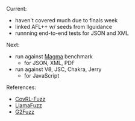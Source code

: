 Current:

- haven't covered much due to finals week
- linked AFL++ w/ seeds from llguidance
- runnning end-to-end tests for JSON and XML

Next:

- run against [Magma](https://hexhive.epfl.ch/magma/docs/bugs.html) benchmark
  - for JSON, XML, PDF
- run against V8, JSC, Chakra, Jerry
  - for JavaScript

References:

- [CovRL-Fuzz](https://dl.acm.org/doi/pdf/10.1145/3650212.3680389)
- [LlamaFuzz](https://arxiv.org/pdf/2406.07714)
- [G2Fuzz](https://arxiv.org/pdf/2501.19282v1)
